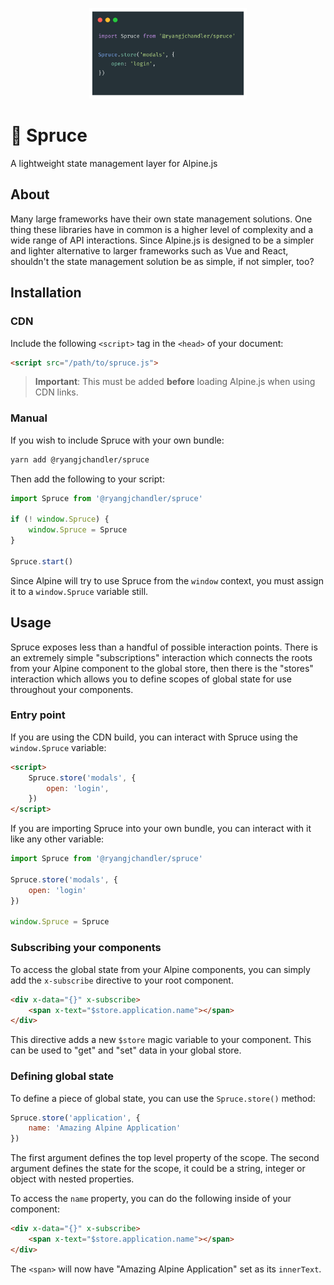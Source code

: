 <p align="center">
    <img src="./docs/example.png" width="50%" />
</p>

# 🌲 Spruce

A lightweight state management layer for Alpine.js

## About

Many large frameworks have their own state management solutions. One thing these libraries have in common is a higher level of complexity and a wide range of API interactions. Since Alpine.js is designed to be a simpler and lighter alternative to larger frameworks such as Vue and React, shouldn't the state management solution be as simple, if not simpler, too?

## Installation

### CDN

Include the following `<script>` tag in the `<head>` of your document:

```html
<script src="/path/to/spruce.js">
```

> **Important**: This must be added **before** loading Alpine.js when using CDN links.

### Manual

If you wish to include Spruce with your own bundle:

```bash
yarn add @ryangjchandler/spruce
```

Then add the following to your script:

```javascript
import Spruce from '@ryangjchandler/spruce'

if (! window.Spruce) {
    window.Spruce = Spruce
}

Spruce.start()
```

Since Alpine will try to use Spruce from the `window` context, you must assign it to a `window.Spruce` variable still.

## Usage

Spruce exposes less than a handful of possible interaction points. There is an extremely simple "subscriptions" interaction which connects the roots from your Alpine component to the global store, then there is the "stores" interaction which allows you to define scopes of global state for use throughout your components.

### Entry point

If you are using the CDN build, you can interact with Spruce using the `window.Spruce` variable:

```html
<script>
    Spruce.store('modals', {
        open: 'login',
    })
</script>
```

If you are importing Spruce into your own bundle, you can interact with it like any other variable:

```javascript
import Spruce from '@ryangjchandler/spruce'

Spruce.store('modals', {
    open: 'login'
})

window.Spruce = Spruce
```

### Subscribing your components

To access the global state from your Alpine components, you can simply add the `x-subscribe` directive to your root component.

```html
<div x-data="{}" x-subscribe>
    <span x-text="$store.application.name"></span>
</div>
```

This directive adds a new `$store` magic variable to your component. This can be used to "get" and "set" data in your global store.

### Defining global state

To define a piece of global state, you can use the `Spruce.store()` method:

```javascript
Spruce.store('application', {
    name: 'Amazing Alpine Application'
})
```

The first argument defines the top level property of the scope. The second argument defines the state for the scope, it could be a string, integer or object with nested properties.

To access the `name` property, you can do the following inside of your component:

```html
<div x-data="{}" x-subscribe>
    <span x-text="$store.application.name"></span>
</div>
```

The `<span>` will now have "Amazing Alpine Application" set as its `innerText`.